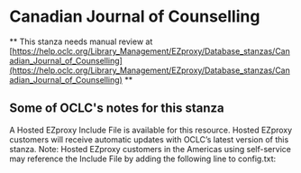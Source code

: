 # Canadian Journal of Counselling
** This stanza needs manual review at [https://help.oclc.org/Library_Management/EZproxy/Database_stanzas/Canadian_Journal_of_Counselling](https://help.oclc.org/Library_Management/EZproxy/Database_stanzas/Canadian_Journal_of_Counselling) **

## Some of OCLC's notes for this stanza

A Hosted EZproxy Include File is available for this resource. Hosted EZproxy customers will receive automatic updates with OCLC&rsquo;s latest version of this stanza. Note: Hosted EZproxy customers in the Americas using self-service may reference the Include File by adding the following line to config.txt:

&nbsp;

&nbsp;
